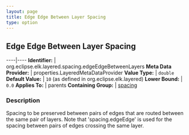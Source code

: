 ```yaml
---
layout: page
title: Edge Edge Between Layer Spacing
type: option
---
```

## Edge Edge Between Layer Spacing

----|----
**Identifier:** | org.eclipse.elk.layered.spacing.edgeEdgeBetweenLayers
**Meta Data Provider:** | properties.LayeredMetaDataProvider
**Value Type:** | `double`
**Default Value:** | `10` (as defined in org.eclipse.elk.layered)
**Lower Bound:** | `0.0`
**Applies To:** | parents
**Containing Group:** | [spacing](org-eclipse-elk-layered-spacing)

### Description

Spacing to be preserved between pairs of edges that are routed between the same pair of layers. Note that 'spacing.edgeEdge' is used for the spacing between pairs of edges crossing the same layer.
